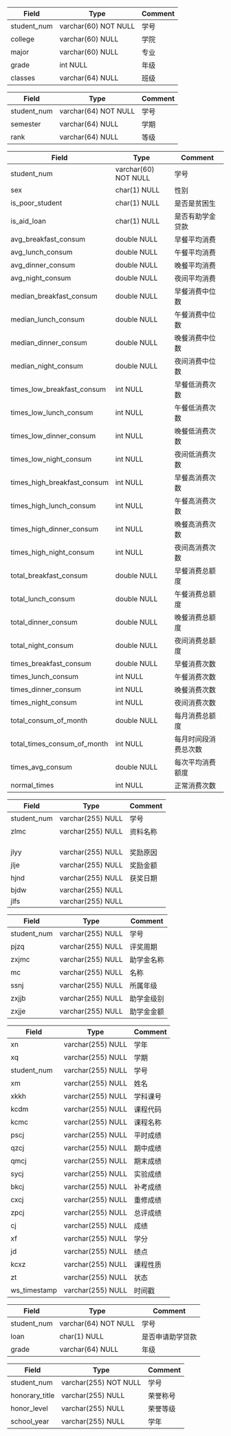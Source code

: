 | Field       | Type                 | Comment |
| ----------- | -------------------- | ------- |
| student_num | varchar(60) NOT NULL | 学号    |
| college     | varchar(60) NULL     | 学院    |
| major       | varchar(60) NULL     | 专业    |
| grade       | int NULL             | 年级    |
| classes     | varchar(64) NULL     | 班级    |

| Field       | Type                 | Comment |
| ----------- | -------------------- | ------- |
| student_num | varchar(64) NOT NULL | 学号    |
| semester    | varchar(64) NULL     | 学期    |
| rank        | varchar(64) NULL     | 等级    |

| Field                       | Type                 | Comment              |
| --------------------------- | -------------------- | -------------------- |
| student_num                 | varchar(60) NOT NULL | 学号                 |
| sex                         | char(1) NULL         | 性别                 |
| is_poor_student             | char(1) NULL         | 是否是贫困生         |
| is_aid_loan                 | char(1) NULL         | 是否有助学金贷款     |
| avg_breakfast_consum        | double NULL          | 早餐平均消费         |
| avg_lunch_consum            | double NULL          | 午餐平均消费         |
| avg_dinner_consum           | double NULL          | 晚餐平均消费         |
| avg_night_consum            | double NULL          | 夜间平均消费         |
| median_breakfast_consum     | double NULL          | 早餐消费中位数       |
| median_lunch_consum         | double NULL          | 午餐消费中位数       |
| median_dinner_consum        | double NULL          | 晚餐消费中位数       |
| median_night_consum         | double NULL          | 夜间消费中位数       |
| times_low_breakfast_consum  | int NULL             | 早餐低消费次数       |
| times_low_lunch_consum      | int NULL             | 午餐低消费次数       |
| times_low_dinner_consum     | int NULL             | 晚餐低消费次数       |
| times_low_night_consum      | int NULL             | 夜间低消费次数       |
| times_high_breakfast_consum | int NULL             | 早餐高消费次数       |
| times_high_lunch_consum     | int NULL             | 午餐高消费次数       |
| times_high_dinner_consum    | int NULL             | 晚餐高消费次数       |
| times_high_night_consum     | int NULL             | 夜间高消费次数       |
| total_breakfast_consum      | double NULL          | 早餐消费总额度       |
| total_lunch_consum          | double NULL          | 午餐消费总额度       |
| total_dinner_consum         | double NULL          | 晚餐消费总额度       |
| total_night_consum          | double NULL          | 夜间消费总额度       |
| times_breakfast_consum      | double NULL          | 早餐消费次数         |
| times_lunch_consum          | int NULL             | 午餐消费次数         |
| times_dinner_consum         | int NULL             | 晚餐消费次数         |
| times_night_consum          | int NULL             | 夜间消费次数         |
| total_consum_of_month       | double NULL          | 每月消费总额度       |
| total_times_consum_of_month | int NULL             | 每月时间段消费总次数 |
| times_avg_consum            | double NULL          | 每次平均消费额度     |
| normal_times                | int NULL             | 正常消费次数         |

| Field       | Type              | Comment  |
| ----------- | ----------------- | -------- |
| student_num | varchar(255) NULL | 学号     |
| zlmc        | varchar(255) NULL | 资料名称 |
|             |                   |          |
|             |                   |          |
|             |                   |          |
| jlyy        | varchar(255) NULL | 奖励原因 |
| jlje        | varchar(255) NULL | 奖励金额 |
| hjnd        | varchar(255) NULL | 获奖日期 |
| bjdw        | varchar(255) NULL |          |
| jlfs        | varchar(255) NULL |          |

| Field       | Type              | Comment    |
| ----------- | ----------------- | ---------- |
| student_num | varchar(255) NULL | 学号       |
| pjzq        | varchar(255) NULL | 评奖周期   |
| zxjmc       | varchar(255) NULL | 助学金名称 |
| mc          | varchar(255) NULL | 名称       |
| ssnj        | varchar(255) NULL | 所属年级   |
| zxjjb       | varchar(255) NULL | 助学金级别 |
| zxjje       | varchar(255) NULL | 助学金金额 |

| Field        | Type              | Comment  |
| ------------ | ----------------- | -------- |
| xn           | varchar(255) NULL | 学年     |
| xq           | varchar(255) NULL | 学期     |
| student_num  | varchar(255) NULL | 学号     |
| xm           | varchar(255) NULL | 姓名     |
| xkkh         | varchar(255) NULL | 学科课号 |
| kcdm         | varchar(255) NULL | 课程代码 |
| kcmc         | varchar(255) NULL | 课程名称 |
| pscj         | varchar(255) NULL | 平时成绩 |
| qzcj         | varchar(255) NULL | 期中成绩 |
| qmcj         | varchar(255) NULL | 期末成绩 |
| sycj         | varchar(255) NULL | 实验成绩 |
| bkcj         | varchar(255) NULL | 补考成绩 |
| cxcj         | varchar(255) NULL | 重修成绩 |
| zpcj         | varchar(255) NULL | 总评成绩 |
| cj           | varchar(255) NULL | 成绩     |
| xf           | varchar(255) NULL | 学分     |
| jd           | varchar(255) NULL | 绩点     |
| kcxz         | varchar(255) NULL | 课程性质 |
| zt           | varchar(255) NULL | 状态     |
| ws_timestamp | varchar(255) NULL | 时间戳   |

| Field       | Type                 | Comment          |
| ----------- | -------------------- | ---------------- |
| student_num | varchar(64) NOT NULL | 学号             |
| loan        | char(1) NULL         | 是否申请助学贷款 |
| grade       | varchar(64) NULL     | 年级             |

| Field          | Type                  | Comment  |
| -------------- | --------------------- | -------- |
| student_num    | varchar(255) NOT NULL | 学号     |
| honorary_title | varchar(255) NULL     | 荣誉称号 |
| honor_level    | varchar(255) NULL     | 荣誉等级 |
| school_year    | varchar(255) NULL     | 学年     |

